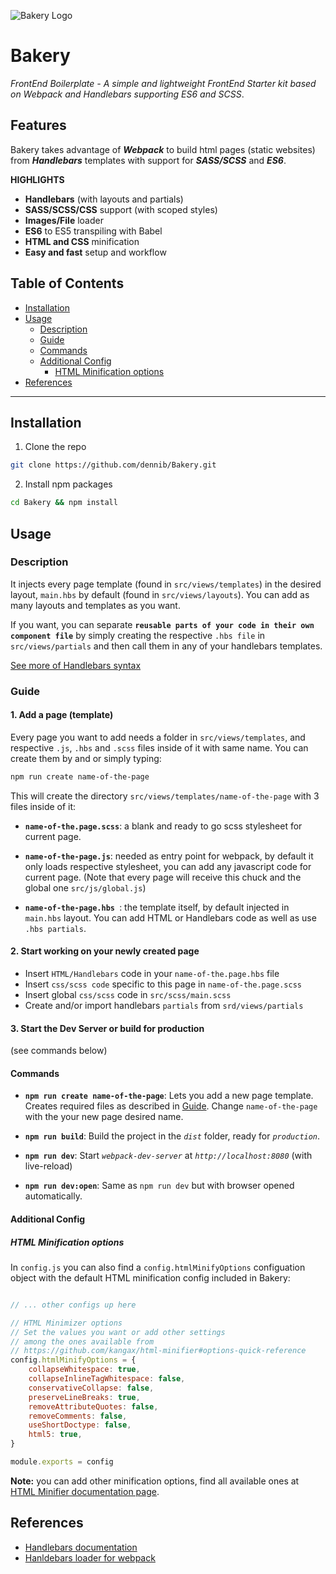 ![Bakery Logo](https://i.imgur.com/ElIPCyF.jpg)

# Bakery

*FrontEnd Boilerplate - A simple and lightweight FrontEnd Starter kit based on Webpack and Handlebars supporting ES6 and SCSS*.

## Features
Bakery takes advantage of ***Webpack*** to build html pages (static websites) from ***Handlebars*** templates with support for ***SASS/SCSS*** and ***ES6***.

**HIGHLIGHTS**
- **Handlebars** (with layouts and partials)
- **SASS/SCSS/CSS** support (with scoped styles)
- **Images/File** loader
- **ES6** to ES5 transpiling with Babel
- **HTML and CSS** minification
- **Easy and fast** setup and workflow

## Table of Contents
- [Installation](#installation)
- [Usage](#usage)
    - [Description](#description)
    - [Guide](#guide)
    - [Commands](#commands)
    - [Additional Config](#additional-config)
        - [HTML Minification options](#html-minification-options)
- [References](#notes)
---

## Installation
1. Clone the repo
```bash
git clone https://github.com/dennib/Bakery.git
```

2. Install npm packages
```bash
cd Bakery && npm install
```
  
  
## Usage
### Description
It injects every page template (found in `src/views/templates`) in the desired layout, `main.hbs` by default (found in `src/views/layouts`). You can add as many layouts and templates as you want.

If you want, you can separate **`reusable parts of your code in their own component file`** by simply creating the respective `.hbs file` in `src/views/partials` and then call them in any of your handlebars templates.

[See more of Handlebars syntax](#references)

### Guide
#### 1. Add a page (template)
Every page you want to add needs a folder in `src/views/templates`, and respective `.js`, `.hbs` and `.scss` files inside of it with same name. You can create them by and or simply typing:

```bash
npm run create name-of-the-page
```

This will create the directory `src/views/templates/name-of-the-page` with 3 files inside of it:

- **`name-of-the.page.scss`**: a blank and ready to go scss stylesheet for current page.

- **`name-of-the-page.js`**: needed as entry point for webpack, by default it only loads respective stylesheet, you can add any javascript code for current page. (Note that every page will receive this chuck and the global one `src/js/global.js`)

- **`name-of-the-page.hbs `**: the template itself, by default injected in `main.hbs` layout. You can add HTML or Handlebars code as well as use `.hbs partials`.

#### 2. Start working on your newly created page
- Insert `HTML/Handlebars` code in your `name-of-the.page.hbs` file
- Insert `css/scss code` specific to this page in `name-of-the.page.scss`
- Insert global `css/scss` code in `src/scss/main.scss`
- Create and/or import handlebars `partials` from `srd/views/partials`

#### 3. Start the Dev Server or build for production
(see commands below)


#### Commands
- **`npm run create name-of-the-page`**: Lets you add a new page template. Creates required files as described in [Guide](#guide).
Change `name-of-the-page` with the your new page desired name.
  
- **`npm run build`**: Build the project in the *`dist`* folder, ready for *`production`*.
  
- **`npm run dev`**: Start *`webpack-dev-server`* at *`http://localhost:8080`* (with live-reload)
  
- **`npm run dev:open`**: Same as `npm run dev` but with browser opened automatically.


#### Additional Config
##### HTML Minification options

In `config.js` you can also find a `config.htmlMinifyOptions` configuation object with the default HTML minification config included in Bakery:
```javascript

// ... other configs up here

// HTML Minimizer options
// Set the values you want or add other settings
// among the ones available from 
// https://github.com/kangax/html-minifier#options-quick-reference
config.htmlMinifyOptions = {
    collapseWhitespace: true,
    collapseInlineTagWhitespace: false,
    conservativeCollapse: false,
    preserveLineBreaks: true,
    removeAttributeQuotes: false,
    removeComments: false,
    useShortDoctype: false,
    html5: true,
}

module.exports = config
```
**Note:** you can add other minification options, find all available ones at [HTML Minifier documentation page](https://github.com/kangax/html-minifier#options-quick-reference).


## References
 - [Handlebars documentation](https://handlebarsjs.com/)
 - [Hanldebars loader for webpack](https://github.com/pcardune/handlebars-loader)